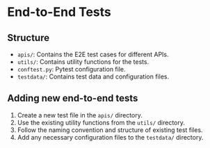 # End-to-End Tests

## Structure

- `apis/`: Contains the E2E test cases for different APIs.
- `utils/`: Contains utility functions for the tests.
- `conftest.py`: Pytest configuration file.
- `testdata/`: Contains test data and configuration files.

## Adding new end-to-end tests

1. Create a new test file in the `apis/` directory.
2. Use the existing utility functions from the `utils/` directory.
3. Follow the naming convention and structure of existing test files.
4. Add any necessary configuration files to the `testdata/` directory.